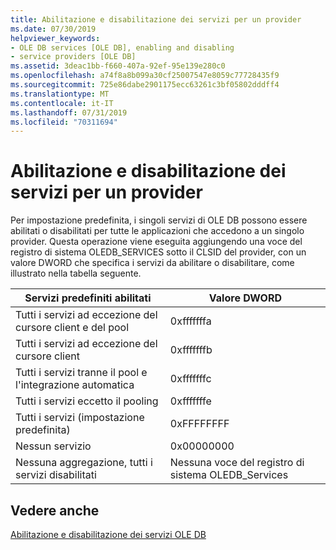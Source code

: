 ```yaml
---
title: Abilitazione e disabilitazione dei servizi per un provider
ms.date: 07/30/2019
helpviewer_keywords:
- OLE DB services [OLE DB], enabling and disabling
- service providers [OLE DB]
ms.assetid: 3deac1bb-f660-407a-92ef-95e139e280c0
ms.openlocfilehash: a74f8a8b099a30cf25007547e8059c77728435f9
ms.sourcegitcommit: 725e86dabe2901175ecc63261c3bf05802dddff4
ms.translationtype: MT
ms.contentlocale: it-IT
ms.lasthandoff: 07/31/2019
ms.locfileid: "70311694"
---
```

# <a name="enabling-and-disabling-services-for-a-provider"></a>Abilitazione e disabilitazione dei servizi per un provider

Per impostazione predefinita, i singoli servizi di OLE DB possono essere abilitati o disabilitati per tutte le applicazioni che accedono a un singolo provider. Questa operazione viene eseguita aggiungendo una voce del registro di sistema OLEDB_SERVICES sotto il CLSID del provider, con un valore DWORD che specifica i servizi da abilitare o disabilitare, come illustrato nella tabella seguente.

|Servizi predefiniti abilitati|Valore DWORD|
|------------------------------|-------------------|
|Tutti i servizi ad eccezione del cursore client e del pool|0xfffffffa|
|Tutti i servizi ad eccezione del cursore client|0xfffffffb|
|Tutti i servizi tranne il pool e l'integrazione automatica|0xfffffffc|
|Tutti i servizi eccetto il pooling|0xfffffffe|
|Tutti i servizi (impostazione predefinita)|0xFFFFFFFF|
|Nessun servizio|0x00000000|
|Nessuna aggregazione, tutti i servizi disabilitati|Nessuna voce del registro di sistema OLEDB_Services|

## <a name="see-also"></a>Vedere anche

[Abilitazione e disabilitazione dei servizi OLE DB](../../data/oledb/enabling-and-disabling-ole-db-services.md)
